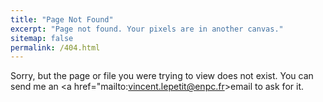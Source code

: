 ```yaml
---
title: "Page Not Found"
excerpt: "Page not found. Your pixels are in another canvas."
sitemap: false
permalink: /404.html
---
```


Sorry, but the page or file you were trying to view does not exist. You can send me an <a href="mailto:vincent.lepetit@enpc.fr>email</a> to ask for it. 

<script type="text/javascript">
  var GOOG_FIXURL_LANG = 'en';
  var GOOG_FIXURL_SITE = '{{ site.url }}'
</script>
<script type="text/javascript"
  src="//linkhelp.clients.google.com/tbproxy/lh/wm/fixurl.js">
</script>
